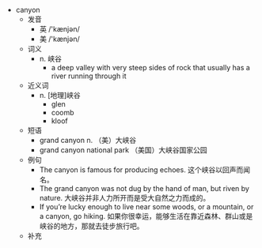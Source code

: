 - canyon
  - 发音
    - 英 /'kænjən/
    - 美 /'kænjən/
  - 词义
    - n. 峡谷
      - a deep valley with very steep sides of rock that usually has a river running through it
  - 近义词
    - n. [地理]峡谷
      - glen
      - coomb
      - kloof
  - 短语
    - grand canyon n. （美）大峡谷
    - grand canyon national park （美国）大峡谷国家公园
  - 例句
    - The canyon is famous for producing echoes. 这个峡谷以回声而闻名。
    - The grand canyon was not dug by the hand of man, but riven by nature. 大峡谷并非人力所开而是受大自然之力而成的。
    - If you’re lucky enough to live near some woods, or a mountain, or a canyon, go hiking. 如果你很幸运，能够生活在靠近森林、群山或是峡谷的地方，那就去徒步旅行吧。
  - 补充